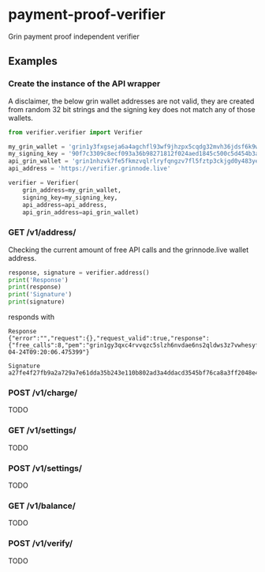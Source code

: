 # payment-proof-verifier

Grin payment proof independent verifier

## Examples

### Create the instance of the API wrapper

A disclaimer, the below grin wallet addresses are not valid, they are created from random 32 bit strings and the signing key does not match any of those wallets.

```python
from verifier.verifier import Verifier

my_grin_wallet = 'grin1y3fxgseja6a4agchfl93wf9jhzpx5cqdg32mvh36jdsf6k9wsrrq96grxx'
my_signing_key = '90f7c3309c8ecf093a36b98271812f024aed1845c500c5d454b3af8a1ff55fad'
api_grin_wallet = 'grin1nhzvk7fe5fkmzvqlrlryfqngzv7fl5fztp3ckjgd0y483ye5gvgs7vj6q9'
api_address = 'https://verifier.grinnode.live'

verifier = Verifier(
    grin_address=my_grin_wallet,
    signing_key=my_signing_key,
    api_address=api_address,
    api_grin_address=api_grin_wallet)
```

### GET /v1/address/

Checking the current amount of free API calls and the grinnode.live wallet address.

```python
response, signature = verifier.address()
print('Response')
print(response)
print('Signature')
print(signature)
```

responds with

```
Response
{"error":"","request":{},"request_valid":true,"response":{"free_calls":8,"pem":"grin1gy3qxc4rvvqzc5slzh6nvdae6ns2qldws3z7vwhesyfp9vnkv3hsc53yhy"},"route":"/v1/address/","time":"2021-04-24T09:20:06.475399"}

Signature
a27fe4f27fb9a2a729a7e61dda35b243e110b802ad3a4ddacd3545bf76ca8a3ff2048e49de64ff3d0a9d36b6692dad5e25035ebc9a471a6c643f093cb627480d
```

### POST /v1/charge/

TODO

### GET /v1/settings/

TODO

### POST /v1/settings/

TODO

### GET /v1/balance/

TODO

### POST /v1/verify/

TODO
